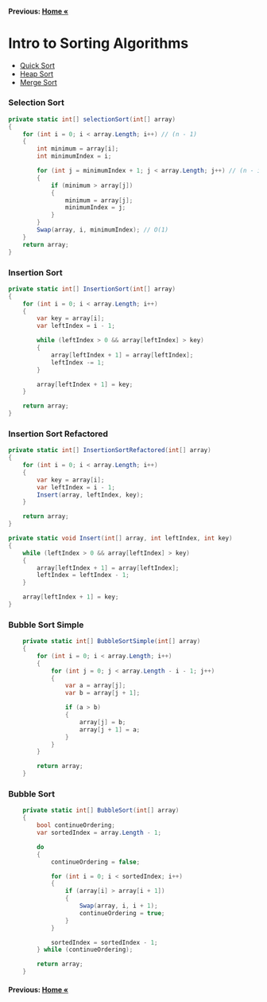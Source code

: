 #### Previous: [Home &laquo;](../../README.md)

# Intro to Sorting Algorithms

- [Quick Sort](./QuickSort/QuickSort.md)
- [Heap Sort](./HeapSort/HeapSort.md)
- [Merge Sort](./MergeSort/MergeSort.md)

### Selection Sort

``` cs --region selectionSort --source-file .\SelectionSort\Program.cs --project .\SelectionSort\SelectionSort.csproj 
private static int[] selectionSort(int[] array)
{
    for (int i = 0; i < array.Length; i++) // (n - 1)
    {
        int minimum = array[i];
        int minimumIndex = i;

        for (int j = minimumIndex + 1; j < array.Length; j++) // (n - i)
        {
            if (minimum > array[j])
            {
                minimum = array[j];
                minimumIndex = j;
            }
        }
        Swap(array, i, minimumIndex); // O(1)
    }
    return array;
}
```

### Insertion Sort

``` cs --region insertionSort --source-file .\InsertionSort\Program.cs --project .\InsertionSort\InsertionSort.csproj 
private static int[] InsertionSort(int[] array)
{
    for (int i = 0; i < array.Length; i++)
    {
        var key = array[i];
        var leftIndex = i - 1;

        while (leftIndex > 0 && array[leftIndex] > key)
        {
            array[leftIndex + 1] = array[leftIndex];
            leftIndex -= 1;
        }

        array[leftIndex + 1] = key;
    }

    return array;
}
```
### Insertion Sort Refactored

``` cs --region insertionSortRefactored --source-file .\InsertionSort\Program.cs --project .\InsertionSort\InsertionSort.csproj 
private static int[] InsertionSortRefactored(int[] array)
{
    for (int i = 0; i < array.Length; i++)
    {
        var key = array[i];
        var leftIndex = i - 1;
        Insert(array, leftIndex, key);
    }

    return array;
}

private static void Insert(int[] array, int leftIndex, int key)
{
    while (leftIndex > 0 && array[leftIndex] > key)
    {
        array[leftIndex + 1] = array[leftIndex];
        leftIndex = leftIndex - 1;
    }

    array[leftIndex + 1] = key;
}
```

### Bubble Sort Simple

``` cs --region bubbleSortSimple --source-file .\BubbleSort\Program.cs --project .\BubbleSort\BubbleSort.csproj 
    private static int[] BubbleSortSimple(int[] array)
    {
        for (int i = 0; i < array.Length; i++)
        {
            for (int j = 0; j < array.Length - i - 1; j++)
            {
                var a = array[j];
                var b = array[j + 1];

                if (a > b)
                {
                    array[j] = b;
                    array[j + 1] = a;
                }
            }
        }

        return array;
    }
```
### Bubble Sort

``` cs --region bubbleSort --source-file .\BubbleSort\Program.cs --project .\BubbleSort\BubbleSort.csproj 
    private static int[] BubbleSort(int[] array)
    {
        bool continueOrdering;
        var sortedIndex = array.Length - 1;

        do
        {
            continueOrdering = false;

            for (int i = 0; i < sortedIndex; i++)
            {
                if (array[i] > array[i + 1])
                {
                    Swap(array, i, i + 1);
                    continueOrdering = true;
                }
            }

            sortedIndex = sortedIndex - 1;
        } while (continueOrdering);

        return array;
    }
```

#### Previous: [Home &laquo;](../../README.md)
